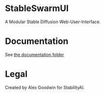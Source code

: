 # StableSwarmUI

A Modular Stable Diffusion Web-User-Interface.

# Documentation

See [the documentation folder](docs)

# Legal

Created by Alex Goodwin for StabilityAI.
